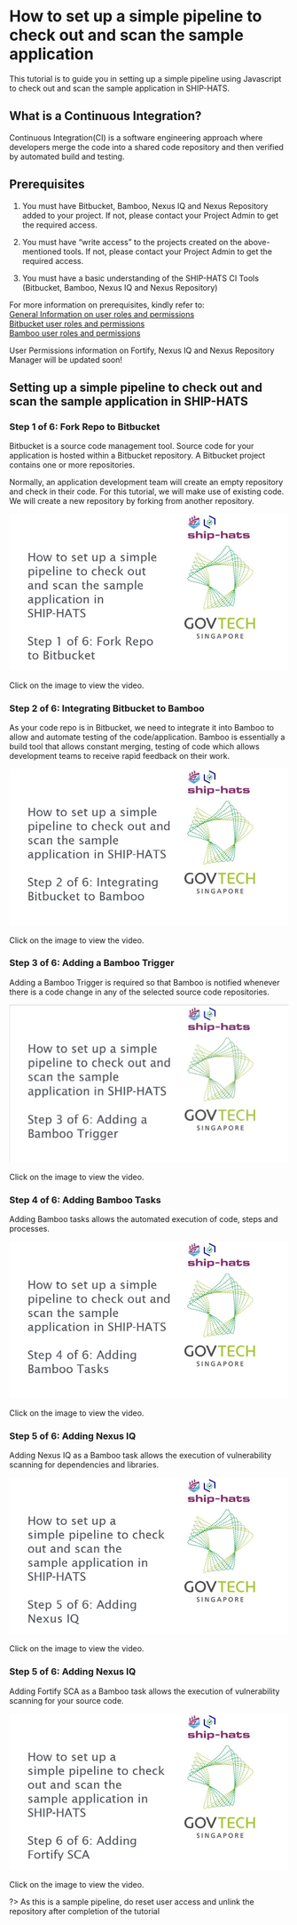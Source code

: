 # How to set up a simple pipeline to check out and scan the sample application
This tutorial is to guide you in setting up a simple pipeline using Javascript to check out and scan the sample application in SHIP-HATS.

## What is a Continuous Integration?
Continuous Integration(CI) is a software engineering approach where developers merge the code into a shared code repository and then verified by automated build and testing.

## Prerequisites
1. You must have Bitbucket, Bamboo, Nexus IQ and Nexus Repository added to your project.  If not, please contact your Project Admin to get the required access.

2. You must have “write access” to the projects created on the above-mentioned tools. If not, please contact your Project Admin to get the required access.

3. You must have a basic understanding of the SHIP-HATS CI Tools (Bitbucket, Bamboo, Nexus IQ and Nexus Repository)

For more information on prerequisites, kindly refer to: <br>
<a href="https://docs.developer.gov.sg/docs/ship-hats-documentation/#/user-roles-permissions">General Information on user roles and permissions</a><br>
<a href="https://docs.developer.gov.sg/docs/ship-hats-documentation/#/get-started/bitbucket-user-role">Bitbucket user roles and permissions</a><br>
<a href="https://docs.developer.gov.sg/docs/ship-hats-documentation/#/get-started/bamboo-user-roles">Bamboo user roles and permissions</a><br>

User Permissions information on Fortify, Nexus IQ and Nexus Repository Manager will be updated soon!

## Setting up a simple pipeline to check out and scan the sample application in SHIP-HATS

### Step 1 of 6: Fork Repo to Bitbucket
Bitbucket is a source code management tool. Source code for your application is hosted within a Bitbucket repository. A Bitbucket project contains one or more repositories.  

Normally, an application development team will create an empty repository and check in their code. For this tutorial, we will make use of existing code. We will create a new repository by forking from another repository. 

[![Step 1 of 6](Slide1.jpg)](https://youtu.be/y0znQiheC4Q)

Click on the image to view the video.


### Step 2 of 6: Integrating Bitbucket to Bamboo
As your code repo is in Bitbucket, we need to integrate it into Bamboo to allow and automate testing of the code/application. Bamboo is essentially a build tool that allows constant merging, testing of code  which allows  development teams to receive rapid feedback on their work.

[![Step 2 of 6](Slide6.jpg)](https://youtu.be/8ky79S2YfRg)

Click on the image to view the video.

### Step 3 of 6: Adding a Bamboo Trigger
Adding a Bamboo Trigger is required so that Bamboo is notified whenever there is a code change in any of the selected source code repositories. 

[![Step 3 of 6](slide19.png)](https://youtu.be/LyBSH4T4Lc4)

Click on the image to view the video.

### Step 4 of 6: Adding Bamboo Tasks
Adding Bamboo tasks allows the automated execution of code, steps and processes.

[![Step 4 of 6](slide20.jpg)](https://youtu.be/supsnqoPKqs)

Click on the image to view the video.

### Step 5 of 6: Adding Nexus IQ
Adding Nexus IQ as a Bamboo task allows the execution of vulnerability scanning for dependencies and libraries.

[![Step 5 of 6](slide25.jpg)](https://youtu.be/BW7_LRePBa8)

Click on the image to view the video.

### Step 5 of 6: Adding Nexus IQ
Adding Fortify SCA as a Bamboo task allows the execution of vulnerability scanning for your source code.

[![Step 6 of 6](slide26.jpg)](https://youtu.be/0GAtczJpKwA)

Click on the image to view the video.

?> As this is a sample pipeline, do reset user access and unlink the repository after completion of the tutorial
